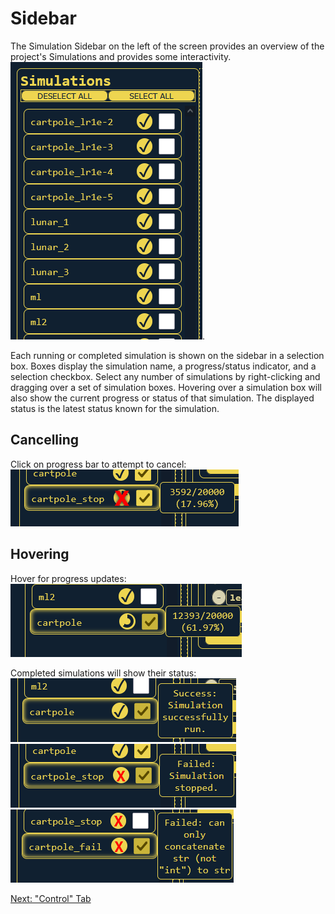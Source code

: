 # Sidebar
The Simulation Sidebar on the left of the screen provides an overview of the
project's Simulations and provides some interactivity.\
![A tall sidebar showing a list of simulation names in boxes. Each box has a checkbox and a progress bar](../../imgs/sidebar.png).

Each running or completed simulation is shown on the sidebar in a selection box. Boxes display the simulation name, a progress/status indicator, and a selection checkbox. Select any number of simulations by right-clicking and dragging over a set of simulation boxes. Hovering over a simulation box will also show the current progress or status of that simulation. The displayed status is the latest status known for the simulation.

## Cancelling
Click on progress bar to attempt to cancel:\
![](../../imgs/hover_cancel.png)

## Hovering
Hover for progress updates:\
![](../../imgs/hover_update.png)

Completed simulations will show their status:\
![](../../imgs/hover_status_success.png)\
![](../../imgs/hover_status_cancel.png)\
![](../../imgs/hover_status_fail.png)

[Next: "Control" Tab](02-control.md)